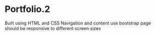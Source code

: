 # Portfolio.2

Built using HTML and CSS 
Navigation and content use bootstrap 
page should be responsive to different screen sizes
